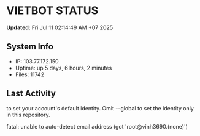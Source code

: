 # VIETBOT STATUS
**Updated**: Fri Jul 11 02:14:49 AM +07 2025

## System Info
- IP: 103.77.172.150
- Uptime: up 5 days, 6 hours, 2 minutes
- Files: 11742

## Last Activity

to set your account's default identity.
Omit --global to set the identity only in this repository.

fatal: unable to auto-detect email address (got 'root@vinh3690.(none)')

